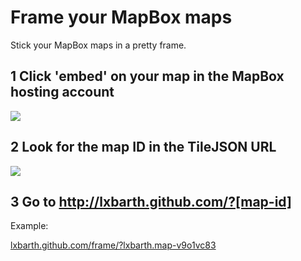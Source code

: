 # Frame your MapBox maps

Stick your MapBox maps in a pretty frame.

## 1 Click 'embed' on your map in the MapBox hosting account

![](https://dl.dropbox.com/u/479174/hosting/frame/embed.png)

## 2 Look for the map ID in the TileJSON URL

![](https://dl.dropbox.com/u/479174/hosting/frame/tiljson.png)

## 3 Go to http://lxbarth.github.com/?[map-id]

Example:

[lxbarth.github.com/frame/?lxbarth.map-v9o1vc83](http://lxbarth.github.com/frame/?lxbarth.map-v9o1vc83)
